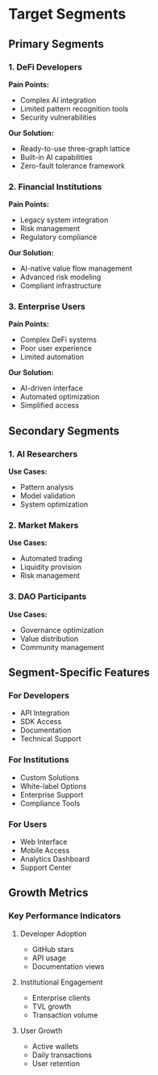 # Target Segments

## Primary Segments

### 1. DeFi Developers
**Pain Points:**
- Complex AI integration
- Limited pattern recognition tools
- Security vulnerabilities

**Our Solution:**
- Ready-to-use three-graph lattice
- Built-in AI capabilities
- Zero-fault tolerance framework

### 2. Financial Institutions
**Pain Points:**
- Legacy system integration
- Risk management
- Regulatory compliance

**Our Solution:**
- AI-native value flow management
- Advanced risk modeling
- Compliant infrastructure

### 3. Enterprise Users
**Pain Points:**
- Complex DeFi systems
- Poor user experience
- Limited automation

**Our Solution:**
- AI-driven interface
- Automated optimization
- Simplified access

## Secondary Segments

### 1. AI Researchers
**Use Cases:**
- Pattern analysis
- Model validation
- System optimization

### 2. Market Makers
**Use Cases:**
- Automated trading
- Liquidity provision
- Risk management

### 3. DAO Participants
**Use Cases:**
- Governance optimization
- Value distribution
- Community management

## Segment-Specific Features

### For Developers
- API Integration
- SDK Access
- Documentation
- Technical Support

### For Institutions
- Custom Solutions
- White-label Options
- Enterprise Support
- Compliance Tools

### For Users
- Web Interface
- Mobile Access
- Analytics Dashboard
- Support Center

## Growth Metrics

### Key Performance Indicators
1. Developer Adoption
   - GitHub stars
   - API usage
   - Documentation views

2. Institutional Engagement
   - Enterprise clients
   - TVL growth
   - Transaction volume

3. User Growth
   - Active wallets
   - Daily transactions
   - User retention
